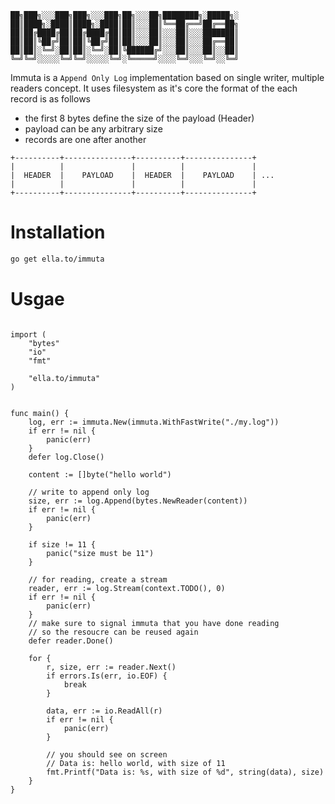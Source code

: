 ```
██╗███╗░░░███╗███╗░░░███╗██╗░░░██╗████████╗░█████╗░
██║████╗░████║████╗░████║██║░░░██║╚══██╔══╝██╔══██╗
██║██╔████╔██║██╔████╔██║██║░░░██║░░░██║░░░███████║
██║██║╚██╔╝██║██║╚██╔╝██║██║░░░██║░░░██║░░░██╔══██║
██║██║░╚═╝░██║██║░╚═╝░██║╚██████╔╝░░░██║░░░██║░░██║
╚═╝╚═╝░░░░░╚═╝╚═╝░░░░░╚═╝░╚═════╝░░░░╚═╝░░░╚═╝░░╚═╝
```

Immuta is a `Append Only Log` implementation based on single writer, multiple readers concept. It uses filesystem as it's core the format of the each record is as follows

- the first 8 bytes define the size of the payload (Header)
- payload can be any arbitrary size
- records are one after another

```
+----------+---------------+----------+---------------+
|          |               |          |               |
|  HEADER  |    PAYLOAD    |  HEADER  |    PAYLOAD    | ...
|          |               |          |               |
+----------+---------------+----------+---------------+
```

# Installation

```bash
go get ella.to/immuta
```

# Usgae

```golang

import (
    "bytes"
    "io"
    "fmt"

    "ella.to/immuta"
)


func main() {
	log, err := immuta.New(immuta.WithFastWrite("./my.log"))
	if err != nil {
		panic(err)
	}
    defer log.Close()

    content := []byte("hello world")

    // write to append only log
    size, err := log.Append(bytes.NewReader(content))
    if err != nil {
        panic(err)
    }

    if size != 11 {
        panic("size must be 11")
    }

    // for reading, create a stream
    reader, err := log.Stream(context.TODO(), 0)
    if err != nil {
        panic(err)
    }
    // make sure to signal immuta that you have done reading
    // so the resoucre can be reused again
    defer reader.Done()

    for {
        r, size, err := reader.Next()
        if errors.Is(err, io.EOF) {
            break
        }

        data, err := io.ReadAll(r)
        if err != nil {
            panic(err)
        }

        // you should see on screen
        // Data is: hello world, with size of 11
        fmt.Printf("Data is: %s, with size of %d", string(data), size)
    }
}
```
